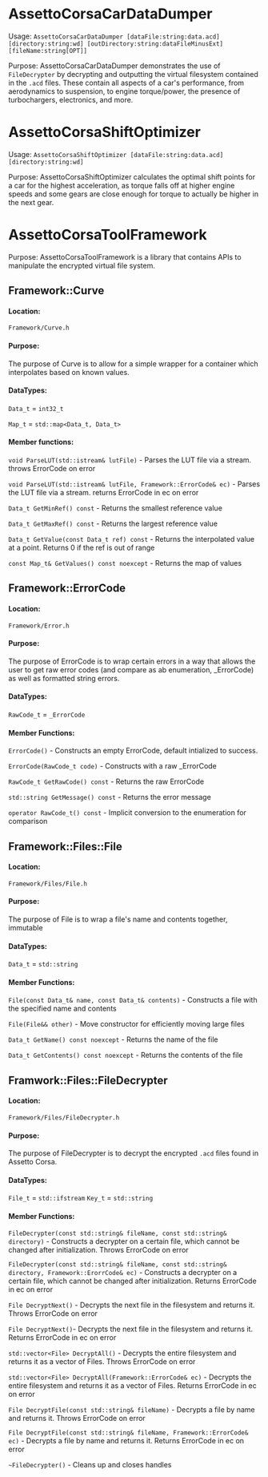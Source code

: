 # AssettoCorsaCarDataDumper
Usage: `AssettoCorsaCarDataDumper [dataFile:string:data.acd] [directory:string:wd] [outDirectory:string:dataFileMinusExt] [fileName:string[OPT]]`

Purpose: AssettoCorsaCarDataDumper demonstrates the use of `FileDecrypter` by decrypting and outputting the virtual filesystem contained in the `.acd` files. These contain all aspects of a car's performance, from aerodynamics to suspension, to engine torque/power, the presence of turbochargers, electronics, and more.

# AssettoCorsaShiftOptimizer
Usage: `AssettoCorsaShiftOptimizer [dataFile:string:data.acd] [directory:string:wd]`

Purpose: AssettoCorsaShiftOptimizer calculates the optimal shift points for a car for the highest acceleration, as torque falls off at higher engine speeds and some gears are close enough for torque to actually be higher in the next gear.

# AssettoCorsaToolFramework
Purpose: AssettoCorsaToolFramework is a library that contains APIs to manipulate the encrypted virtual file system.

## Framework::Curve
#### Location:
`Framework/Curve.h`
#### Purpose:
The purpose of Curve is to allow for a simple wrapper for a container which interpolates based on known values.
#### DataTypes: 
`Data_t` = `int32_t`

`Map_t` = `std::map<Data_t, Data_t>`
#### Member functions:
`void ParseLUT(std::istream& lutFile)` - Parses the LUT file via a stream. throws ErrorCode on error

`void ParseLUT(std::istream& lutFile, Framework::ErrorCode& ec)` - Parses the LUT file via a stream. returns ErrorCode in ec on error

`Data_t GetMinRef() const` - Returns the smallest reference value

`Data_t GetMaxRef() const` - Returns the largest reference value

`Data_t GetValue(const Data_t ref) const` - Returns the interpolated value at a point. Returns 0 if the ref is out of range

`const Map_t& GetValues() const noexcept` - Returns the map of values
## Framework::ErrorCode
#### Location:
`Framework/Error.h`
#### Purpose:
The purpose of ErrorCode is to wrap certain errors in a way that allows the user to get raw error codes (and compare as ab enumeration, _ErrorCode) as well as formatted string errors.
#### DataTypes:
`RawCode_t` = `_ErrorCode`
#### Member Functions:
`ErrorCode()` - Constructs an empty ErrorCode, default intialized to success.

`ErrorCode(RawCode_t code)` - Constructs with a raw _ErrorCode

`RawCode_t GetRawCode() const` - Returns the raw ErrorCode

`std::string GetMessage() const` - Returns the error message

`operator RawCode_t() const` - Implicit conversion to the enumeration for comparison
## Framework::Files::File
#### Location:
`Framework/Files/File.h`
#### Purpose:
The purpose of File is to wrap a file's name and contents together, immutable
#### DataTypes:
`Data_t` = `std::string`
#### Member Functions:
`File(const Data_t& name, const Data_t& contents)` - Constructs a file with the specified name and contents

`File(File&& other)` - Move constructor for efficiently moving large files

`Data_t GetName() const noexcept` - Returns the name of the file

`Data_t GetContents() const noexcept` - Returns the contents of the file
## Framwork::Files::FileDecrypter
#### Location:
`Framework/Files/FileDecrypter.h`
#### Purpose:
The purpose of FileDecrypter is to decrypt the encrypted `.acd` files found in Assetto Corsa.
#### DataTypes:
`File_t` = `std::ifstream`
`Key_t` = `std::string`
#### Member Functions:
`FileDecrypter(const std::string& fileName, const std::string& directory)` - Constructs a decrypter on a certain file, which cannot be changed after initialization. Throws ErrorCode on error

`FileDecrypter(const std::string& fileName, const std::string& directory, Framework::ErorrCode& ec)` - Constructs a decrypter on a certain file, which cannot be changed after initialization. Returns ErrorCode in ec on error

`File DecryptNext()` - Decrypts the next file in the filesystem and returns it. Throws ErrorCode on error

`File DecryptNext()`- Decrypts the next file in the filesystem and returns it. Returns ErrorCode in ec on error

`std::vector<File> DecryptAll()` - Decrypts the entire filesystem and returns it as a vector of Files. Throws ErrorCode on error

`std::vector<File> DecryptAll(Framework::ErrorCode& ec)` - Decrypts the entire filesystem and returns it as a vector of Files. Returns ErrorCode in ec on error

`File DecryptFile(const std::string& fileName)` - Decrypts a file by name and returns it. Throws ErrorCode on error

`File DecryptFile(const std::string& fileName, Framework::ErrorCode& ec)` - Decrypts a file by name and returns it. Returns ErrorCode in ec on error

`~FileDecrypter()` - Cleans up and closes handles
